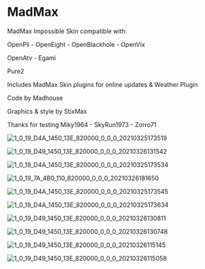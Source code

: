 # MadMax
MadMax Impossible Skin compatible with:


OpenPli - OpenEight - OpenBlackhole - OpenVix

OpenAtv - Egami

Pure2


Includes MadMax Skin plugins for online updates & Weather Plugin


Code by Madhouse

Graphics & style by StixMax

Thanks for testing
Miky1964 - SkyRun1973 - Zorro71

![1_0_19_D4A_1450_13E_820000_0_0_0_20210325173519](https://user-images.githubusercontent.com/35741027/112509568-e57e5180-8d90-11eb-97b4-1d12875bfb0e.jpg)

![1_0_19_D49_1450_13E_820000_0_0_0_20210326131542](https://user-images.githubusercontent.com/35741027/112630089-6db63280-8e35-11eb-9062-5be4e801f529.jpg)

![1_0_19_D4A_1450_13E_820000_0_0_0_20210325173534](https://user-images.githubusercontent.com/35741027/112509528-dc8d8000-8d90-11eb-8a37-9a2bdf6cca5c.jpg)

![1_0_19_7A_4B0_110_820000_0_0_0_20210326181650](https://user-images.githubusercontent.com/35741027/112669050-85a2ac00-8e5f-11eb-8e7a-b6b10ae1ea90.jpg)

![1_0_19_D4A_1450_13E_820000_0_0_0_20210325173545](https://user-images.githubusercontent.com/35741027/112509501-d3041800-8d90-11eb-93f9-c33b1094e70c.jpg)

![1_0_19_D4A_1450_13E_820000_0_0_0_20210325173634](https://user-images.githubusercontent.com/35741027/112509368-b1a32c00-8d90-11eb-9bd1-75011a295b92.jpg)

![1_0_19_D49_1450_13E_820000_0_0_0_20210326130811](https://user-images.githubusercontent.com/35741027/112629739-f84a6200-8e34-11eb-8b59-d736ba0d0bc1.jpg)

![1_0_19_D49_1450_13E_820000_0_0_0_20210326130748](https://user-images.githubusercontent.com/35741027/112629765-ff717000-8e34-11eb-8fb4-838c83444780.jpg)

![1_0_19_D49_1450_13E_820000_0_0_0_20210326115145](https://user-images.githubusercontent.com/35741027/112629823-0dbf8c00-8e35-11eb-8d77-505cb3b86e20.jpg)

![1_0_19_D49_1450_13E_820000_0_0_0_20210326115058](https://user-images.githubusercontent.com/35741027/112629841-14e69a00-8e35-11eb-9cc2-8bf7565dcfdd.jpg)




